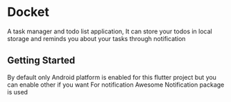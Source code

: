 # Docket

A task manager and todo list application, It can store your todos in local storage and reminds you about your tasks through notification

## Getting Started

By default only Android platform is enabled for this flutter project but you can enable other if you want
For notification Awesome Notification package is used